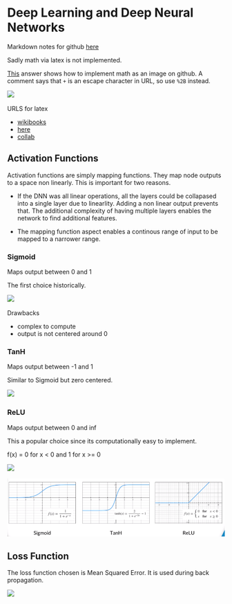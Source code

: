 # Deep Learning and Deep Neural Networks

Markdown notes for github [here](https://docs.github.com/en/get-started/writing-on-github/getting-started-with-writing-and-formatting-on-github/basic-writing-and-formatting-syntax)

Sadly math via latex is not implemented.

[This](https://stackoverflow.com/a/67711933/1008596) answer shows how to implement math as an image on github.  A comment says that `+` is an escape character in URL, so use `%2B` instead.

<img src="https://render.githubusercontent.com/render/math?math=x_{1,2} = \frac{-b \pm \sqrt{b^2-4ac}}{2b}">



URLS for latex

* [wikibooks](https://en.wikibooks.org/wiki/LaTeX/Mathematics)
* [here](https://gist.github.com/LKS90/252ac41bd4a173be35b0)
* [collab](https://colab.research.google.com/github/bebi103a/bebi103a.github.io/blob/master/lessons/00/intro_to_latex.ipynb)

## Activation Functions


Activation functions are simply mapping functions.  They map node outputs
to a space non linearly.  This is important for two reasons.

* If the DNN was all linear operations, all the layers could be collapased
into a single layer due to linearlity.  Adding a non linear output
prevents that.  The additional complexity of having multiple layers
enables the network to find additional features.

* The mapping function aspect enables a continous range of input to be
mapped to a narrower range.

### Sigmoid

Maps output between 0 and 1

The first choice historically.  


<img src="https://render.githubusercontent.com/render/math?math=f(x) = \frac{1}{ 1 %2B e^-x}">



Drawbacks

* complex to compute
* output is not centered around 0

### TanH

Maps output between -1 and 1

Similar to Sigmoid but zero centered.

<img src="https://render.githubusercontent.com/render/math?math=f(x) = \frac{2}{ 1 %2B e^-2x} - 1">



### ReLU

Maps output between 0 and inf

This a popular choice since its computationally easy to implement.

f(x) = 0 for x < 0  and 1 for x >= 0

<img src="https://render.githubusercontent.com/render/math?math=f(x) = \begin{cases}0  \:\: \for x < 0\\x \:\: \for x>= 0\end{cases}">




![dnn](imgs/dnn_activation_functions.png)


## Loss Function


The loss function chosen is Mean Squared Error.  It is used
during back propagation.

<img src="https://render.githubusercontent.com/render/math?math=MSE =  \frac{1}{n} \sum_{i=1}^n (y_i - \bar{y_i})^2">
